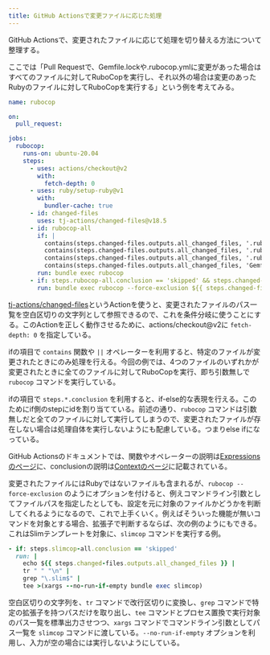 ```yaml
---
title: GitHub Actionsで変更ファイルに応じた処理
---
```


GitHub Actionsで、変更されたファイルに応じて処理を切り替える方法について整理する。

ここでは「Pull Requestで、Gemfile.lockや.rubocop.ymlに変更があった場合はすべてのファイルに対してRuboCopを実行し、それ以外の場合は変更のあったRubyのファイルに対してRuboCopを実行する」という例を考えてみる。

```yaml
name: rubocop

on:
  pull_request:

jobs:
  rubocop:
    runs-on: ubuntu-20.04
    steps:
      - uses: actions/checkout@v2
        with:
          fetch-depth: 0
      - uses: ruby/setup-ruby@v1
        with:
          bundler-cache: true
      - id: changed-files
        uses: tj-actions/changed-files@v18.5
      - id: rubocop-all
        if: |
          contains(steps.changed-files.outputs.all_changed_files, '.rubocop_todo.yml') ||
          contains(steps.changed-files.outputs.all_changed_files, '.rubocop.yml') ||
          contains(steps.changed-files.outputs.all_changed_files, '.ruby-version') ||
          contains(steps.changed-files.outputs.all_changed_files, 'Gemfile.lock')
        run: bundle exec rubocop
      - if: steps.rubocop-all.conclusion == 'skipped' && steps.changed-files.outputs.all_changed_files
        run: bundle exec rubocop --force-exclusion ${{ steps.changed-files.outputs.all_changed_files }}
```

[tj-actions/changed-files](https://github.com/tj-actions/changed-files)というActionを使うと、変更されたファイルのパス一覧を空白区切りの文字列として参照できるので、これを条件分岐に使うことにする。このActionを正しく動作させるために、actions/checkout@v2に `fetch-depth: 0` を指定している。

ifの項目で `contains` 関数や `||` オペレーターを利用すると、特定のファイルが変更されたときにのみ処理を行える。今回の例では、4つのファイルのいずれかが変更されたときに全てのファイルに対してRuboCopを実行、即ち引数無しで `rubocop` コマンドを実行している。

ifの項目で `steps.*.conclusion` を利用すると、if-else的な表現を行える。このためにif側のstepにidを割り当てている。前述の通り、`rubocop` コマンドは引数無しだと全てのファイルに対して実行してしまうので、変更されたファイルが存在しない場合は処理自体を実行しないようにも配慮している。つまりelse ifになっている。

GitHub Actionsのドキュメントでは、関数やオペレーターの説明は[Expressionsのページ](https://docs.github.com/en/actions/learn-github-actions/expressions)に、conclusionの説明は[Contextのページ](https://docs.github.com/en/actions/learn-github-actions/contexts)に記載されている。

変更されたファイルにはRubyではないファイルも含まれるが、`rubocop --force-exclusion` のようにオプションを付けると、例えコマンドライン引数としてファイルパスを指定したとしても、設定を元に対象のファイルかどうかを判断してくれるようになるので、これで上手くいく。例えばそういった機能が無いコマンドを対象とする場合、拡張子で判断するならば、次の例のようにもできる。これはSlimテンプレートを対象に、`slimcop` コマンドを実行する例。

```ruby
- if: steps.slimcop-all.conclusion == 'skipped'
  run: |
    echo ${{ steps.changed-files.outputs.all_changed_files }} |
    tr " " "\n" |
    grep "\.slim$" |
    tee >(xargs --no-run-if-empty bundle exec slimcop)
```

空白区切りの文字列を、`tr` コマンドで改行区切りに変換し、`grep` コマンドで特定の拡張子を持つパスだけを取り出し、`tee` コマンドとプロセス置換で実行対象のパス一覧を標準出力させつつ、`xargs` コマンドでコマンドライン引数としてパス一覧を `slimcop` コマンドに渡している。`--no-run-if-empty` オプションを利用し、入力が空の場合には実行しないようにしている。

